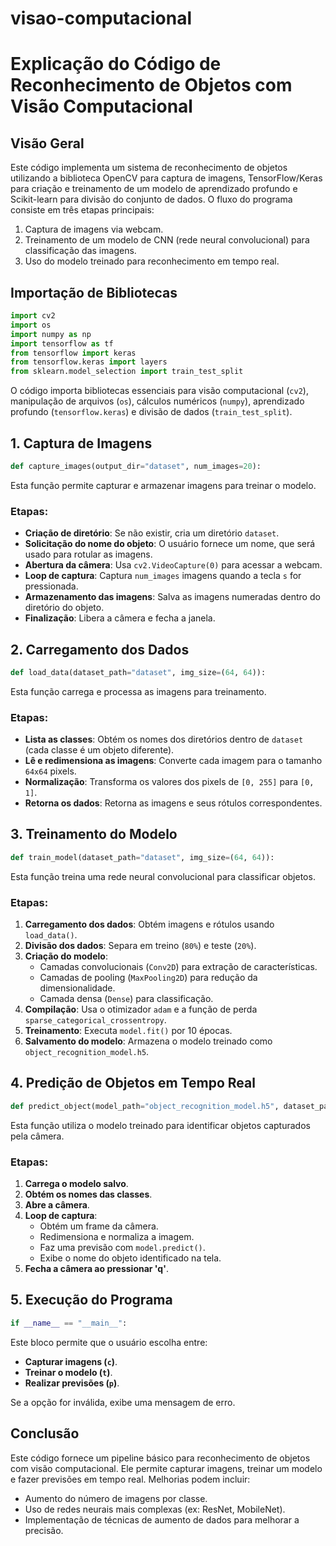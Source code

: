 # visao-computacional

# Explicação do Código de Reconhecimento de Objetos com Visão Computacional

## Visão Geral
Este código implementa um sistema de reconhecimento de objetos utilizando a biblioteca OpenCV para captura de imagens, TensorFlow/Keras para criação e treinamento de um modelo de aprendizado profundo e Scikit-learn para divisão do conjunto de dados. O fluxo do programa consiste em três etapas principais:
1. Captura de imagens via webcam.
2. Treinamento de um modelo de CNN (rede neural convolucional) para classificação das imagens.
3. Uso do modelo treinado para reconhecimento em tempo real.

## Importação de Bibliotecas
```python
import cv2
import os
import numpy as np
import tensorflow as tf
from tensorflow import keras
from tensorflow.keras import layers
from sklearn.model_selection import train_test_split
```
O código importa bibliotecas essenciais para visão computacional (`cv2`), manipulação de arquivos (`os`), cálculos numéricos (`numpy`), aprendizado profundo (`tensorflow.keras`) e divisão de dados (`train_test_split`).

## 1. Captura de Imagens
```python
def capture_images(output_dir="dataset", num_images=20):
```
Esta função permite capturar e armazenar imagens para treinar o modelo.

### Etapas:
- **Criação de diretório**: Se não existir, cria um diretório `dataset`.
- **Solicitação do nome do objeto**: O usuário fornece um nome, que será usado para rotular as imagens.
- **Abertura da câmera**: Usa `cv2.VideoCapture(0)` para acessar a webcam.
- **Loop de captura**: Captura `num_images` imagens quando a tecla `s` for pressionada.
- **Armazenamento das imagens**: Salva as imagens numeradas dentro do diretório do objeto.
- **Finalização**: Libera a câmera e fecha a janela.

## 2. Carregamento dos Dados
```python
def load_data(dataset_path="dataset", img_size=(64, 64)):
```
Esta função carrega e processa as imagens para treinamento.

### Etapas:
- **Lista as classes**: Obtém os nomes dos diretórios dentro de `dataset` (cada classe é um objeto diferente).
- **Lê e redimensiona as imagens**: Converte cada imagem para o tamanho `64x64` pixels.
- **Normalização**: Transforma os valores dos pixels de `[0, 255]` para `[0, 1]`.
- **Retorna os dados**: Retorna as imagens e seus rótulos correspondentes.

## 3. Treinamento do Modelo
```python
def train_model(dataset_path="dataset", img_size=(64, 64)):
```
Esta função treina uma rede neural convolucional para classificar objetos.

### Etapas:
1. **Carregamento dos dados**: Obtém imagens e rótulos usando `load_data()`.
2. **Divisão dos dados**: Separa em treino (`80%`) e teste (`20%`).
3. **Criação do modelo**:
   - Camadas convolucionais (`Conv2D`) para extração de características.
   - Camadas de pooling (`MaxPooling2D`) para redução da dimensionalidade.
   - Camada densa (`Dense`) para classificação.
4. **Compilação**: Usa o otimizador `adam` e a função de perda `sparse_categorical_crossentropy`.
5. **Treinamento**: Executa `model.fit()` por 10 épocas.
6. **Salvamento do modelo**: Armazena o modelo treinado como `object_recognition_model.h5`.

## 4. Predição de Objetos em Tempo Real
```python
def predict_object(model_path="object_recognition_model.h5", dataset_path="dataset", img_size=(64, 64)):
```
Esta função utiliza o modelo treinado para identificar objetos capturados pela câmera.

### Etapas:
1. **Carrega o modelo salvo**.
2. **Obtém os nomes das classes**.
3. **Abre a câmera**.
4. **Loop de captura**:
   - Obtém um frame da câmera.
   - Redimensiona e normaliza a imagem.
   - Faz uma previsão com `model.predict()`.
   - Exibe o nome do objeto identificado na tela.
5. **Fecha a câmera ao pressionar 'q'**.

## 5. Execução do Programa
```python
if __name__ == "__main__":
```
Este bloco permite que o usuário escolha entre:
- **Capturar imagens (`c`)**.
- **Treinar o modelo (`t`)**.
- **Realizar previsões (`p`)**.

Se a opção for inválida, exibe uma mensagem de erro.

## Conclusão
Este código fornece um pipeline básico para reconhecimento de objetos com visão computacional. Ele permite capturar imagens, treinar um modelo e fazer previsões em tempo real. Melhorias podem incluir:
- Aumento do número de imagens por classe.
- Uso de redes neurais mais complexas (ex: ResNet, MobileNet).
- Implementação de técnicas de aumento de dados para melhorar a precisão.

